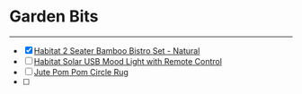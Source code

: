 # Garden Bits
---

- [x] [Habitat 2 Seater Bamboo Bistro Set - Natural](https://www.habitat.co.uk/product/9371998?clickSR=slp:term:bistro%20set:1:45:1)
- [ ] [Habitat Solar USB Mood Light with Remote Control](https://www.habitat.co.uk/product/4372882?clickSR=slp:term:outdoor%20light:8:32:1)
- [ ] [Jute Pom Pom Circle Rug](https://www.habitat.co.uk/search/rugs/category:1000210/opt/page:2/)
- [ ] 